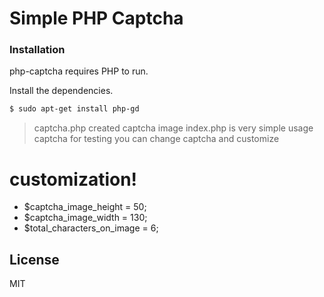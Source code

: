 # Simple PHP Captcha

### Installation

php-captcha requires PHP to run.

Install the dependencies.

```sh
$ sudo apt-get install php-gd
```

> captcha.php created captcha image
> index.php is very simple usage captcha for testing
> you can change captcha and customize

# customization!

 - $captcha_image_height = 50;
 - $captcha_image_width = 130;
 - $total_characters_on_image = 6;



License
----

MIT
